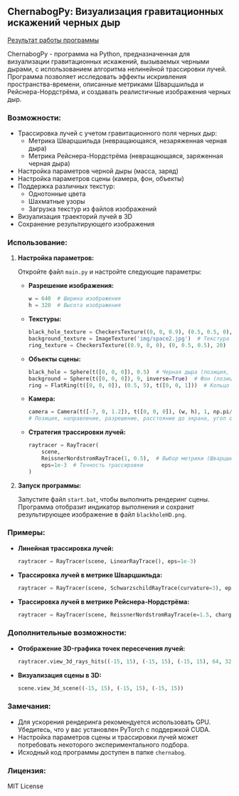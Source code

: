 ## ChernabogPy: Визуализация гравитационных искажений черных дыр

[Результат работы программы](https://github.com/viktor-akusoff/ChernabogPy/assets/124511385/d1cd6afe-2a02-4539-9e1c-65a7885b9a52)

ChernabogPy - программа на Python, предназначенная для визуализации гравитационных искажений, вызываемых черными дырами, с использованием алгоритма нелинейной трассировки лучей. Программа позволяет исследовать эффекты искривления пространства-времени, описанные метриками Шварцшильда и Рейснера-Нордстрёма, и создавать реалистичные изображения черных дыр.

### Возможности:

* Трассировка лучей с учетом гравитационного поля черных дыр:
    * Метрика Шварцшильда (невращающаяся, незаряженная черная дыра)
    * Метрика Рейснера-Нордстрёма (невращающаяся, заряженная черная дыра)
* Настройка параметров черной дыры (масса, заряд)
* Настройка параметров сцены (камера, фон, объекты)
* Поддержка различных текстур:
    * Однотонные цвета
    * Шахматные узоры
    * Загрузка текстур из файлов изображений
* Визуализация траекторий лучей в 3D
* Сохранение результирующего изображения

### Использование:


1. **Настройка параметров:**

   Откройте файл `main.py` и настройте следующие параметры:

   * **Разрешение изображения:**

     ```python
     w = 640  # Ширина изображения
     h = 320  # Высота изображения
     ```

   * **Текстуры:**

     ```python
     black_hole_texture = CheckersTexture((0, 0, 0.9), (0.5, 0.5, 0), 15)  # Текстура черной дыры
     background_texture = ImageTexture('img/space2.jpg')  # Текстура фона
     ring_texture = CheckersTexture((0.9, 0, 0), (0, 0.5, 0.5), 20)  # Текстура кольца
     ```

   * **Объекты сцены:**

     ```python
     black_hole = Sphere(t([0, 0, 0]), 0.5)  # Черная дыра (позиция, радиус)
     background = Sphere(t([0, 0, 0]), 9, inverse=True)  # Фон (позиция, радиус, инвертировать)
     ring = FlatRing(t([0, 0, 0]), (0.5, 5), t([0, 0, 1]))  # Кольцо (позиция, (внутренний радиус, внешний радиус), нормаль)
     ```

   * **Камера:**

     ```python
     camera = Camera(t([-7, 0, 1.2]), t([0, 0, 0]), (w, h), 1, np.pi/3)
     # Позиция, направление, разрешение, расстояние до экрана, угол обзора
     ```

   * **Стратегия трассировки лучей:**

     ```python
     raytracer = RayTracer(
         scene,
         ReissnerNordstromRayTrace(1, 0.5),  # Выбор метрики (Шварцшильда или Рейснера-Нордстрёма)
         eps=1e-3  # Точность трассировки
     )
     ```

2. **Запуск программы:**

   Запустите файл `start.bat`, чтобы выполнить рендеринг сцены. Программа отобразит индикатор выполнения и сохранит результирующее изображение в файл `blackholeHD.png`.

### Примеры:

* **Линейная трассировка лучей:**

   ```python
   raytracer = RayTracer(scene, LinearRayTrace(), eps=1e-3)
   ```

* **Трассировка лучей в метрике Шварцшильда:**

   ```python
   raytracer = RayTracer(scene, SchwarzschildRayTrace(curvature=3), eps=1e-3)
   ```

* **Трассировка лучей в метрике Рейснера-Нордстрёма:**

   ```python
   raytracer = RayTracer(scene, ReissnerNordstromRayTrace(e=1.5, charge=0.5), eps=1e-3)
   ```

### Дополнительные возможности:

* **Отображение 3D-графика точек пересечения лучей:**

   ```python
   raytracer.view_3d_rays_hits((-15, 15), (-15, 15), (-15, 15), 64, 32)
   ```

* **Визуализация сцены в 3D:**

   ```python
   scene.view_3d_scene((-15, 15), (-15, 15), (-15, 15))
   ```

### Замечания:

* Для ускорения рендеринга рекомендуется использовать GPU. Убедитесь, что у вас установлен PyTorch с поддержкой CUDA.
* Настройка параметров сцены и трассировки лучей может потребовать некоторого экспериментального подбора.
* Исходный код программы доступен в папке `chernabog`.

### Лицензия:

MIT License
